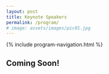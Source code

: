 ```yaml
---
layout: post
title: Keynote Speakers
permalink: /program/
# image: assets/images/pic01.jpg
---
```


{% include program-navigation.html %}

## Coming Soon! ##
